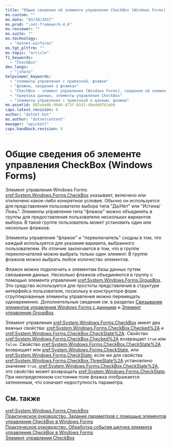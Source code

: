 ```yaml
---
title: "Общие сведения об элементе управления CheckBox (Windows Forms) | Microsoft Docs"
ms.custom: ""
ms.date: "03/30/2017"
ms.prod: ".net-framework-4.6"
ms.reviewer: ""
ms.suite: ""
ms.technology: 
  - "dotnet-winforms"
ms.tgt_pltfrm: ""
ms.topic: "article"
f1_keywords: 
  - "CheckBox"
dev_langs: 
  - "jsharp"
helpviewer_keywords: 
  - "элементы управления с привязкой, флажки"
  - "флажки, сведения о флажках"
  - "CheckBox - элемент управления [Windows Forms], сведения об элементе управления CheckBox"
  - "привязка данных, элементы управления CheckBox"
  - "элементы управления с привязкой к данным, флажки"
ms.assetid: 085a4e0b-9046-473f-b141-d0edddfb2ebb
caps.latest.revision: 8
author: "dotnet-bot"
ms.author: "dotnetcontent"
manager: "wpickett"
caps.handback.revision: 8
---
```

# Общие сведения об элементе управления CheckBox (Windows Forms)
Элемент управления Windows Forms <xref:System.Windows.Forms.CheckBox> указывает, включено или отключено какое\-либо конкретное условие.  Обычно он используется для представления пользователю выбора типа "Да\/Нет" или "Истина\/Ложь".  Элементы управления типа "флажок" можно объединять в группы для предоставления пользователю нескольких вариантов выбора. В такой группе пользователь может установить один или несколько флажков.  
  
 Элементы управления "флажок" и "переключатель" сходны в том, что каждый используется для указания варианта, выбранного пользователем.  Их отличие заключается в том, что в группе переключателей можно выбрать только один элемент.  В группе флажков можно выбрать любое количество элементов.  
  
 Флажок можно подключить к элементам базы данных путем связывания данных.  Несколько флажков объединяются в группу с помощью элемента управления <xref:System.Windows.Forms.GroupBox>.  Это средство используется для простоты представления в структуре интерфейса пользователя, поскольку в конструкторе форм сгруппированные элементы управления можно перемещать одновременно.  Дополнительные сведения см. в разделах [Связывание элементов управления Windows Forms с данными](../../../../docs/framework/winforms/windows-forms-data-binding.md) и [Элемент управления GroupBox](../../../../docs/framework/winforms/controls/groupbox-control-windows-forms.md).  
  
 Элемент управления <xref:System.Windows.Forms.CheckBox> имеет два важных свойства: <xref:System.Windows.Forms.CheckBox.Checked%2A> и <xref:System.Windows.Forms.CheckBox.CheckState%2A>.  Свойство <xref:System.Windows.Forms.CheckBox.Checked%2A> возвращает `true` или `false`.  Свойство <xref:System.Windows.Forms.CheckBox.CheckState%2A> возвращает или <xref:System.Windows.Forms.CheckState>, или <xref:System.Windows.Forms.CheckState>; если же для свойства <xref:System.Windows.Forms.CheckBox.ThreeState%2A> установлено значение `true`, <xref:System.Windows.Forms.CheckBox.CheckState%2A>, это свойство может возвращать <xref:System.Windows.Forms.CheckState>.  При неопределенном состоянии поле флажка отображается затененным, что означает недоступность параметра.  
  
## См. также  
 <xref:System.Windows.Forms.CheckBox>   
 [Практическое руководство. Задание параметров с помощью элементов управления CheckBox в Windows Forms](../../../../docs/framework/winforms/controls/how-to-set-options-with-windows-forms-checkbox-controls.md)   
 [Практическое руководство. Обработка события щелчка элемента управления CheckBox в Windows Forms](../../../../docs/framework/winforms/controls/how-to-respond-to-windows-forms-checkbox-clicks.md)   
 [Элемент управления CheckBox](../../../../docs/framework/winforms/controls/checkbox-control-windows-forms.md)